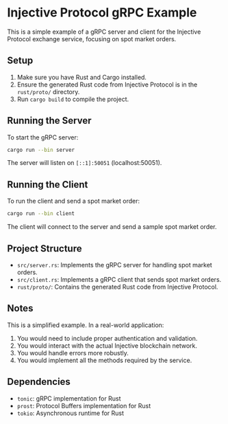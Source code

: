 # Injective Protocol gRPC Example

This is a simple example of a gRPC server and client for the Injective Protocol exchange service, focusing on spot market orders.

## Setup

1. Make sure you have Rust and Cargo installed.
2. Ensure the generated Rust code from Injective Protocol is in the `rust/proto/` directory.
3. Run `cargo build` to compile the project.

## Running the Server

To start the gRPC server:

```bash
cargo run --bin server
```

The server will listen on `[::1]:50051` (localhost:50051).

## Running the Client

To run the client and send a spot market order:

```bash
cargo run --bin client
```

The client will connect to the server and send a sample spot market order.

## Project Structure

- `src/server.rs`: Implements the gRPC server for handling spot market orders.
- `src/client.rs`: Implements a gRPC client that sends spot market orders.
- `rust/proto/`: Contains the generated Rust code from Injective Protocol.

## Notes

This is a simplified example. In a real-world application:

1. You would need to include proper authentication and validation.
2. You would interact with the actual Injective blockchain network.
3. You would handle errors more robustly.
4. You would implement all the methods required by the service.

## Dependencies

- `tonic`: gRPC implementation for Rust
- `prost`: Protocol Buffers implementation for Rust
- `tokio`: Asynchronous runtime for Rust 
